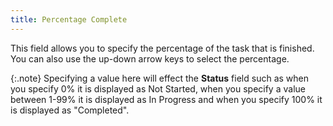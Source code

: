 ```yaml
---
title: Percentage Complete
---
```



This field allows you to specify the percentage of the task that is  finished. You can also use the up-down arrow keys to select the percentage.


{:.note}
Specifying a value here  will effect the **Status** field such  as when you specify 0% it is displayed as Not Started, when you specify  a value between 1-99% it is displayed as In Progress and when you specify  100% it is displayed as "Completed".
